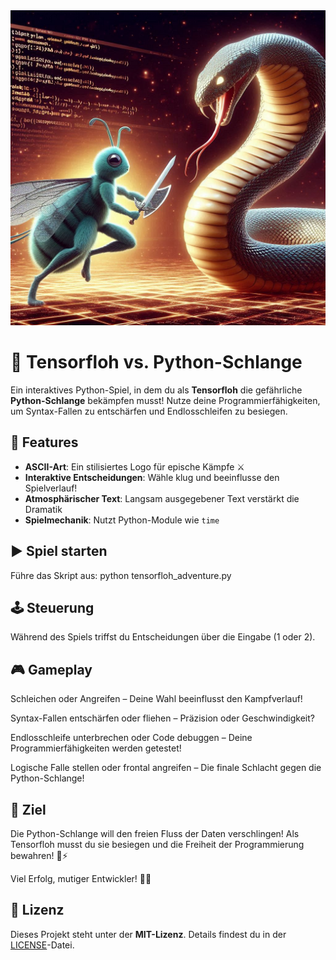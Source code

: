 <img src="tensorfloh.png" alt="Tensorfloh im Kampf" style="max-width:100%; height:auto;">

# 🐍 Tensorfloh vs. Python-Schlange

Ein interaktives Python-Spiel, in dem du als **Tensorfloh** die gefährliche **Python-Schlange** bekämpfen musst! Nutze deine Programmierfähigkeiten, um Syntax-Fallen zu entschärfen und Endlosschleifen zu besiegen.

## 🚀 Features
- **ASCII-Art**: Ein stilisiertes Logo für epische Kämpfe ⚔️
- **Interaktive Entscheidungen**: Wähle klug und beeinflusse den Spielverlauf!
- **Atmosphärischer Text**: Langsam ausgegebener Text verstärkt die Dramatik
- **Spielmechanik**: Nutzt Python-Module wie `time`
## ▶️ Spiel starten
Führe das Skript aus:
  python tensorfloh_adventure.py
## 🕹️ Steuerung
Während des Spiels triffst du Entscheidungen über die Eingabe (1 oder 2).

## 🎮 Gameplay
Schleichen oder Angreifen – Deine Wahl beeinflusst den Kampfverlauf!

Syntax-Fallen entschärfen oder fliehen – Präzision oder Geschwindigkeit?

Endlosschleife unterbrechen oder Code debuggen – Deine Programmierfähigkeiten werden getestet!

Logische Falle stellen oder frontal angreifen – Die finale Schlacht gegen die Python-Schlange!

## 🎯 Ziel
Die Python-Schlange will den freien Fluss der Daten verschlingen! Als Tensorfloh musst du sie besiegen und die Freiheit der Programmierung bewahren! 🦗⚡

Viel Erfolg, mutiger Entwickler! 🚀🔥

## 📝 Lizenz
Dieses Projekt steht unter der **MIT-Lizenz**. Details findest du in der [LICENSE](LICENSE)-Datei.
